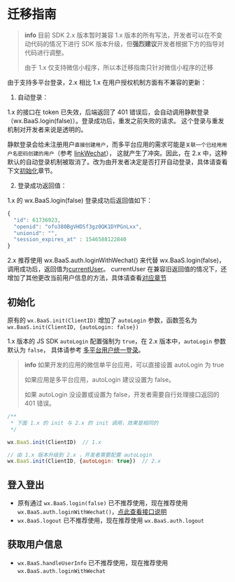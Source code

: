 # 迁移指南

> **info**
> 目前 SDK 2.x 版本暂时兼容 1.x 版本的所有写法，开发者可以在不变动代码的情况下进行 SDK 版本升级，但**强烈建议**开发者根据下方的指导对代码进行调整。
>
> 由于 1.x 仅支持微信小程序，所以本迁移指南只针对微信小程序的迁移

由于支持多平台登录，2.x 相比 1.x 在用户授权机制方面有不兼容的更新：

1. 自动登录：

  1.x 的接口在 token 已失效，后端返回了 401 错误后，会自动调用静默登录（wx.BaaS.login(false)）。登录成功后，重发之前失败的请求。
  这个登录与重发机制对开发者来说是透明的。

  静默登录会给未注册用户`直接创建用户`，而多平台应用的需求可能是`关联一个已经用用户名密码创建的用户`（参考 [linkWechat](/js-sdk/wechat/signin-signout.html#关联微信小程序)），
  这就产生了冲突。因此，在 2.x 中，这种默认的自动登录机制被取消了。改为由开发者决定是否打开自动登录，具体请查看下文[初始化](#初始化)章节。

2. 登录成功返回值：

  1.x 的 wx.BaaS.login(false) 登录成功后返回值如下：

  ```js
  {
    "id": 61736923,
    "openid": "ofo380BgVHDSf3gz0QK1DYPGnLxx",
    "unionid": "",
    "session_expires_at" : 1546588122840
  }
  ```

  2.x 推荐使用 wx.BaaS.auth.loginWithWechat() 来代替 wx.BaaS.login(false)，调用成功后，返回值为[currentUser](/js-sdk/account.md)。
  currentUser 在兼容旧返回值的情况下，还增加了其他更改当前用户信息的方法，具体请查看[对应章节](/js-sdk/account.md)

## 初始化
原有的 `wx.BaaS.init(ClientID)` 增加了 `autoLogin` 参数，函数签名为 `wx.BaaS.init(ClientID, {autoLogin: false})`

1.x 版本的 JS SDK `autoLogin` 配置强制为 `true`，在 2.x 版本中，`autoLogin` 参数默认为 `false`，
具体请参考 [多平台用户统一登录](./wechat/signin-signout.md#多平台用户统一登录)。

> **info**
> 如果开发的应用的微信单平台应用，可以直接设置 autoLogin 为 true
>
> 如果应用是多平台应用，autoLogin 建议设置为 false。
>
> 如果 autoLogin 没设置或设置为 false，开发者需要自行处理接口返回的 401 错误。

```javascript
/**
 * 下面 1.x 的 init 与 2.x 的 init 调用，效果是相同的
 */

wx.BaaS.init(ClientID)  // 1.x

// 由 1.x 版本升级到 2.x ，开发者需要配置 autoLogin
wx.BaaS.init(ClientID, {autoLogin: true})  // 2.x
```

## 登入登出

- 原有通过 `wx.BaaS.login(false)` 已不推荐使用，现在推荐使用 `wx.BaaS.auth.loginWithWechat()`，[点此查看接口说明](./account.md)
- `wx.BaaS.logout` 已不推荐使用，现在推荐使用 `wx.BaaS.auth.logout`

## 获取用户信息
- `wx.BaaS.handleUserInfo` 已不推荐使用，现在推荐使用 `wx.BaaS.auth.loginWithWechat`
